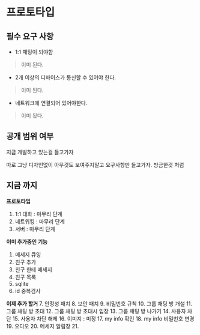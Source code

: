 프로토타입 
===

필수 요구 사항
---

- 1:1 채팅이 되야함
> 이미 된다.

- 2개 이상의 디바이스가 통신할 수 있어야 한다.
> 이미 된다.

- 네트워크에 연결되어 있어야한다.
> 이미 됬다.

공개 범위 여부
---

지금 개발하고 있는걸 들고가자

따로 그냥 디자인없이 아무것도 보여주지말고 요구사항만 들고가자. 방금한것 처럼 

지금 까지 
---

**프로토타입**

1. 1:1 대화  : 마무리 단계
2. 네트워킹 : 마무리 단계
3. 서버 : 마무리 단계

**이미 추가중인 기능**
1. 메세지 큐잉 
2. 친구 추가
3. 친구 한테 메세지 
4. 친구 목록
5. sqlite
6. id 중복검사

**이제 추가 할거**
7. 안정성 패치
8. 보안 패치
9. 비밀번호 규칙
10. 그룹 채팅 방 개설
11. 그룹 채팅 방 초대
12. 그룹 채팅 방 초대시 입장
13. 그룹 채팅 방 나가기
14. 사용자 차단
15. 사용자 차단 해제
16. 이미지 : 미정
17. my info 확인
18. my info 비밀번호 변경
19. 오디오
20. 메세지 알림창 
21. 






